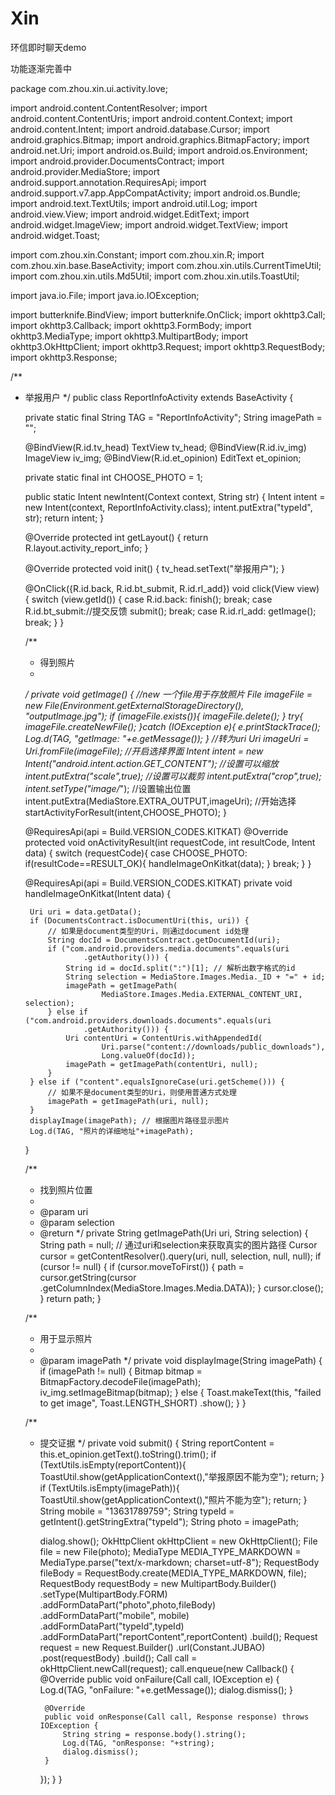 # Xin
环信即时聊天demo

功能逐渐完善中

package com.zhou.xin.ui.activity.love;

import android.content.ContentResolver;
import android.content.ContentUris;
import android.content.Context;
import android.content.Intent;
import android.database.Cursor;
import android.graphics.Bitmap;
import android.graphics.BitmapFactory;
import android.net.Uri;
import android.os.Build;
import android.os.Environment;
import android.provider.DocumentsContract;
import android.provider.MediaStore;
import android.support.annotation.RequiresApi;
import android.support.v7.app.AppCompatActivity;
import android.os.Bundle;
import android.text.TextUtils;
import android.util.Log;
import android.view.View;
import android.widget.EditText;
import android.widget.ImageView;
import android.widget.TextView;
import android.widget.Toast;

import com.zhou.xin.Constant;
import com.zhou.xin.R;
import com.zhou.xin.base.BaseActivity;
import com.zhou.xin.utils.CurrentTimeUtil;
import com.zhou.xin.utils.Md5Util;
import com.zhou.xin.utils.ToastUtil;

import java.io.File;
import java.io.IOException;

import butterknife.BindView;
import butterknife.OnClick;
import okhttp3.Call;
import okhttp3.Callback;
import okhttp3.FormBody;
import okhttp3.MediaType;
import okhttp3.MultipartBody;
import okhttp3.OkHttpClient;
import okhttp3.Request;
import okhttp3.RequestBody;
import okhttp3.Response;

/**
 * 举报用户
 */
public class ReportInfoActivity extends BaseActivity {

    private static final String TAG = "ReportInfoActivity";
    String imagePath = "";

    @BindView(R.id.tv_head) TextView tv_head;
    @BindView(R.id.iv_img) ImageView iv_img;
    @BindView(R.id.et_opinion) EditText et_opinion;


    private static final int CHOOSE_PHOTO = 1;

    public static Intent newIntent(Context context, String str) {
        Intent intent = new Intent(context, ReportInfoActivity.class);
        intent.putExtra("typeId", str);
        return intent;
    }

    @Override
    protected int getLayout() {
        return R.layout.activity_report_info;
    }

    @Override
    protected void init() {
        tv_head.setText("举报用户");
    }

    @OnClick({R.id.back, R.id.bt_submit, R.id.rl_add})
    void click(View view) {
        switch (view.getId()) {
            case R.id.back:
                finish();
                break;
            case R.id.bt_submit://提交反馈
                submit();
                break;
            case R.id.rl_add:
                getImage();
                break;
        }
    }

    /**
     * 得到照片
     *
     */
    private void getImage() {
        //new 一个file用于存放照片
        File imageFile = new File(Environment.getExternalStorageDirectory(), "outputImage.jpg");
        if (imageFile.exists()){
            imageFile.delete();
        }
        try{
            imageFile.createNewFile();
        }catch (IOException e){
            e.printStackTrace();
            Log.d(TAG, "getImage: "+e.getMessage());
        }
        //转为uri
        Uri imageUri = Uri.fromFile(imageFile);
        //开启选择界面
        Intent intent = new Intent("android.intent.action.GET_CONTENT");
        //设置可以缩放
        intent.putExtra("scale",true);
        //设置可以裁剪
        intent.putExtra("crop",true);
        intent.setType("image/*");
        //设置输出位置
        intent.putExtra(MediaStore.EXTRA_OUTPUT,imageUri);
        //开始选择
        startActivityForResult(intent,CHOOSE_PHOTO);
    }

    @RequiresApi(api = Build.VERSION_CODES.KITKAT)
    @Override
    protected void onActivityResult(int requestCode, int resultCode, Intent data) {
        switch (requestCode){
            case CHOOSE_PHOTO:
                if(resultCode==RESULT_OK){
                    handleImageOnKitkat(data);
                }
                break;
        }
    }

    @RequiresApi(api = Build.VERSION_CODES.KITKAT)
    private void handleImageOnKitkat(Intent data) {

        Uri uri = data.getData();
        if (DocumentsContract.isDocumentUri(this, uri)) {
            // 如果是document类型的Uri，则通过document id处理
            String docId = DocumentsContract.getDocumentId(uri);
            if ("com.android.providers.media.documents".equals(uri
                    .getAuthority())) {
                String id = docId.split(":")[1]; // 解析出数字格式的id
                String selection = MediaStore.Images.Media._ID + "=" + id;
                imagePath = getImagePath(
                        MediaStore.Images.Media.EXTERNAL_CONTENT_URI, selection);
            } else if ("com.android.providers.downloads.documents".equals(uri
                    .getAuthority())) {
                Uri contentUri = ContentUris.withAppendedId(
                        Uri.parse("content://downloads/public_downloads"),
                        Long.valueOf(docId));
                imagePath = getImagePath(contentUri, null);
            }
        } else if ("content".equalsIgnoreCase(uri.getScheme())) {
            // 如果不是document类型的Uri，则使用普通方式处理
            imagePath = getImagePath(uri, null);
        }
        displayImage(imagePath); // 根据图片路径显示图片
        Log.d(TAG, "照片的详细地址"+imagePath);
    }

    /**
     * 找到照片位置
     *
     * @param uri
     * @param selection
     * @return
     */
    private String getImagePath(Uri uri, String selection) {
        String path = null;
        // 通过uri和selection来获取真实的图片路径
        Cursor cursor = getContentResolver().query(uri, null, selection, null,
                null);
        if (cursor != null) {
            if (cursor.moveToFirst()) {
                path = cursor.getString(cursor
                        .getColumnIndex(MediaStore.Images.Media.DATA));
            }
            cursor.close();
        }
        return path;
    }

    /**
     * 用于显示照片
     *
     * @param imagePath
     */
    private void displayImage(String imagePath) {
        if (imagePath != null) {
            Bitmap bitmap = BitmapFactory.decodeFile(imagePath);
            iv_img.setImageBitmap(bitmap);
        } else {
            Toast.makeText(this, "failed to get image", Toast.LENGTH_SHORT)
                    .show();
        }
    }

    /**
     * 提交证据
     */
    private void submit() {
        String reportContent = this.et_opinion.getText().toString().trim();
        if (TextUtils.isEmpty(reportContent)){
            ToastUtil.show(getApplicationContext(),"举报原因不能为空");
            return;
        }
        if (TextUtils.isEmpty(imagePath)){
            ToastUtil.show(getApplicationContext(),"照片不能为空");
            return;
        }
        String mobile = "13631789759";
        String typeId = getIntent().getStringExtra("typeId");
        String photo = imagePath;

        dialog.show();
        OkHttpClient okHttpClient = new OkHttpClient();
        File file = new File(photo);
        MediaType MEDIA_TYPE_MARKDOWN = MediaType.parse("text/x-markdown; charset=utf-8");
        RequestBody fileBody = RequestBody.create(MEDIA_TYPE_MARKDOWN, file);
        RequestBody requestBody = new MultipartBody.Builder()
                .setType(MultipartBody.FORM)
                .addFormDataPart("photo",photo,fileBody)
                .addFormDataPart("mobile", mobile)
                .addFormDataPart("typeId",typeId)
                .addFormDataPart("reportContent",reportContent)
                .build();
        Request request = new Request.Builder()
                .url(Constant.JUBAO)
                .post(requestBody)
                .build();
        Call call = okHttpClient.newCall(request);
        call.enqueue(new Callback() {
            @Override
            public void onFailure(Call call, IOException e) {
                Log.d(TAG, "onFailure: "+e.getMessage());
                dialog.dismiss();
            }

            @Override
            public void onResponse(Call call, Response response) throws IOException {
                String string = response.body().string();
                Log.d(TAG, "onResponse: "+string);
                dialog.dismiss();
            }
        });
    }
}
